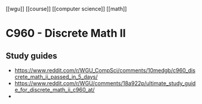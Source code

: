 [[wgu]] [[course]] [[computer science]] [[math]]
# C960 - Discrete Math II
## Study guides
- https://www.reddit.com/r/WGU_CompSci/comments/10medgb/c960_discrete_math_ii_passed_in_5_days/
- https://www.reddit.com/r/WGU/comments/18a922p/ultimate_study_guide_for_discrete_math_ii_c960_at/
- 